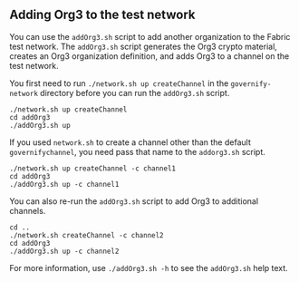 ## Adding Org3 to the test network

You can use the `addOrg3.sh` script to add another organization to the Fabric test network. The `addOrg3.sh` script generates the Org3 crypto material, creates an Org3 organization definition, and adds Org3 to a channel on the test network.

You first need to run `./network.sh up createChannel` in the `governify-network` directory before you can run the `addOrg3.sh` script.

```
./network.sh up createChannel
cd addOrg3
./addOrg3.sh up
```

If you used `network.sh` to create a channel other than the default `governifychannel`, you need pass that name to the `addorg3.sh` script.
```
./network.sh up createChannel -c channel1
cd addOrg3
./addOrg3.sh up -c channel1
```

You can also re-run the `addOrg3.sh` script to add Org3 to additional channels.
```
cd ..
./network.sh createChannel -c channel2
cd addOrg3
./addOrg3.sh up -c channel2
```

For more information, use `./addOrg3.sh -h` to see the `addOrg3.sh` help text.
